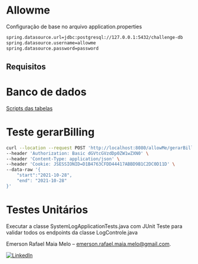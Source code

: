 # Allowme

Configuração de base no arquivo application.properties

```sh
spring.datasource.url=jdbc:postgresql://127.0.0.1:5432/challenge-db
spring.datasource.username=allowme
spring.datasource.password=password
```
## Requisitos

# Banco de dados

[Scripts das tabelas](https://github.com/EmersonRafael/allowme/tree/master/src/main/resources/Scripts)

# Teste gerarBilling 

```sh
curl --location --request POST 'http://localhost:8080/allowMe/gerarBilling' \
--header 'Authorization: Basic dGVtcGVzdDp0ZW1wZXN0' \
--header 'Content-Type: application/json' \
--header 'Cookie: JSESSIONID=D1B4763CFDD44417ABBD9B1C2DC0D11D' \
--data-raw '{
    "start":"2021-10-28",
    "end": "2021-10-28"
}'
```
# Testes Unitários

Executar a classe SystemLogApplicationTests.java com JUnit Teste para validar todos os endpoints da classe LogControle.java

Emerson Rafael Maia Melo – emerson.rafael.maia.melo@gmail.com.

[![LinkedIn](https://camo.githubusercontent.com/c456ce1e22c379a6ff198bbb3a2d96f24fc94408/68747470733a2f2f696d672e736869656c64732e696f2f62616467652f2d4c696e6b6564496e2d626c61636b2e7376673f7374796c653d666c61742d737175617265266c6f676f3d6c696e6b6564696e26636f6c6f72423d353535)](https://www.linkedin.com/in/emerson-rafael-20479461/)


